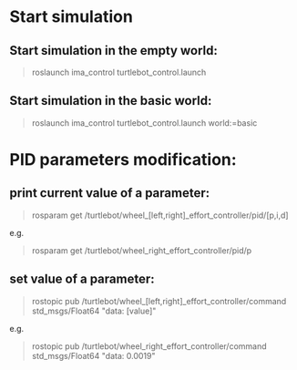 # Start simulation
## Start simulation in the **empty world**:
 >roslaunch ima_control turtlebot_control.launch

## Start simulation in the **basic world**:
 >roslaunch ima_control turtlebot_control.launch world:=basic

# PID parameters modification:
## print current value of a parameter:
 >rosparam get /turtlebot/wheel_[left,right]_effort_controller/pid/[p,i,d]

 e.g.
 
 >rosparam get /turtlebot/wheel_right_effort_controller/pid/p
## set value of a parameter:
 >rostopic pub /turtlebot/wheel_[left,right]_effort_controller/command std_msgs/Float64 "data: [value]"
 
 e.g.
 
 >rostopic pub /turtlebot/wheel_right_effort_controller/command std_msgs/Float64 "data: 0.0019"
